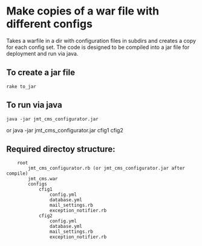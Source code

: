 # Make copies of a war file with different configs

Takes a warfile in a dir with configuration files in subdirs and
creates a copy for each config set.
The code is designed to be compiled into a jar file for deployment and run via java.

## To create a jar file

    rake to_jar

## To run via java

    java -jar jmt_cms_configurator.jar
or
    java -jar jmt_cms_configurator.jar cfig1 cfig2

## Required directoy structure:

		root
			jmt_cms_configurator.rb (or jmt_cms_configurator.jar after compile)
			jmt_cms.war
			configs
				cfig1
					config.yml
					database.yml
					mail_settings.rb
					exception_notifier.rb
				cfig2
					config.yml
					database.yml
					mail_settings.rb
					exception_notifier.rb


